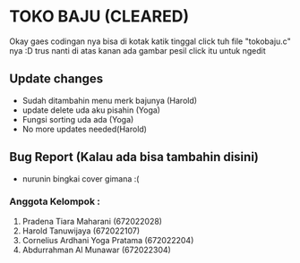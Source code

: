 # TOKO BAJU (CLEARED)

Okay gaes codingan nya bisa di kotak katik tinggal click tuh file "tokobaju.c" nya :D
trus nanti di atas kanan ada gambar pesil click itu untuk ngedit 

## Update changes
- Sudah ditambahin menu merk bajunya (Harold)
- update delete uda aku pisahin (Yoga)
- Fungsi sorting uda ada (Yoga)
- No more updates needed(Harold)


## Bug Report (Kalau ada bisa tambahin disini)
- nurunin bingkai cover gimana :(

### Anggota Kelompok :
1. Pradena Tiara Maharani (672022028) 
2. Harold Tanuwijaya (672022107)
3. Cornelius Ardhani Yoga Pratama (672022204)
4. Abdurrahman Al Munawar (672022304)

